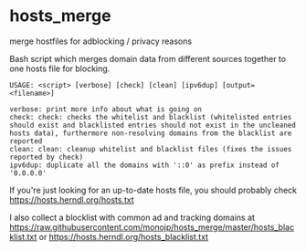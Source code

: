 # hosts_merge
merge hostfiles for adblocking / privacy reasons

Bash script which merges domain data from different sources together to one hosts file for blocking.

```
USAGE: <script> [verbose] [check] [clean] [ipv6dup] [output=<filename>]

verbose: print more info about what is going on
check: check: checks the whitelist and blacklist (whitelisted entries should exist and blacklisted entries should not exist in the uncleaned hosts data), furthermore non-resolving domains from the blacklist are reported
clean: clean: cleanup whitelist and blacklist files (fixes the issues reported by check)
ipv6dup: duplicate all the domains with '::0' as prefix instead of '0.0.0.0'
```

If you're just looking for an up-to-date hosts file, you should probably check https://hosts.herndl.org/hosts.txt

I also collect a blocklist with common ad and tracking domains at https://raw.githubusercontent.com/monojp/hosts_merge/master/hosts_blacklist.txt or https://hosts.herndl.org/hosts_blacklist.txt
